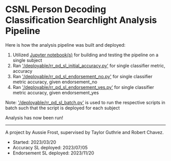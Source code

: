 # CSNL Person Decoding Classification Searchlight Analysis Pipeline

Here is how the analysis pipeline was built and deployed:

1. Utilized [Jupyter notebook(s)](exploration/) for building and testing the pipeline on a single subject
2. Ran ['/deployable/rr_pd_sl_initial_accuracy.py'](deployable/rr_pd_sl_initial_accuracy.py) for single classifier metric, accuracy
3. Ran ['/deployable/rr_pd_sl_endorsement_no.py'](deployable/rr_pd_sl_endorsement_no.py) for single classifier metric accuracy, given endorsement_no
4. Ran ['/deployable/rr_pd_sl_endorsement_yes.py'](deployable/rr_pd_sl_endorsement_yes.py) for single classifier metric accuracy, given endorsement_yes

Note: ['/deployable/rr_pd_sl_batch.py'](deployable/rr_pd_sl_batch.py) is used to run the respective scripts in batch such that the script is deployed for each subject

Analysis has now been run!

- - - -

A project by Aussie Frost, supervised by Taylor Guthrie and Robert Chavez.
* Started: 2023/03/20
* Accuracy SL deployed: 2023/07/05
* Endorsement SL deployed: 2023/11/20
